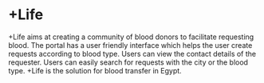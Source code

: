 # +Life
+Life aims at creating a community of blood donors to facilitate requesting blood. The portal has a user friendly interface which helps the user create requests according to blood type. Users can view the contact details of the requester. Users can easily search for requests with the city or the blood type. +Life is the solution for blood transfer in Egypt.
